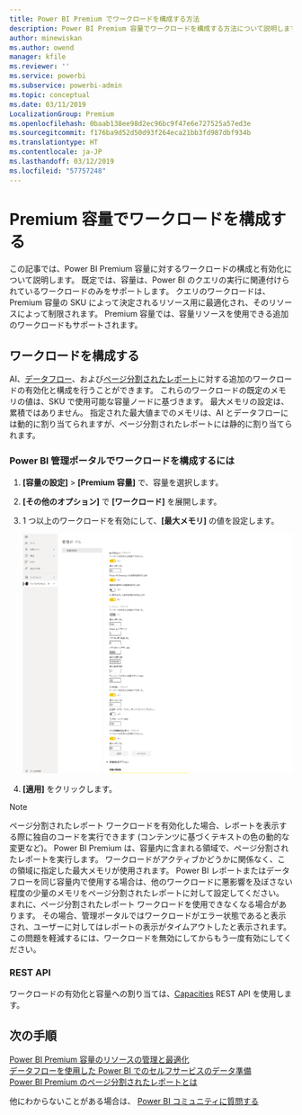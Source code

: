 ```yaml
---
title: Power BI Premium でワークロードを構成する方法
description: Power BI Premium 容量でワークロードを構成する方法について説明します。
author: minewiskan
ms.author: owend
manager: kfile
ms.reviewer: ''
ms.service: powerbi
ms.subservice: powerbi-admin
ms.topic: conceptual
ms.date: 03/11/2019
LocalizationGroup: Premium
ms.openlocfilehash: 0baab138ee98d2ec96bc9f47e6e727525a57ed3e
ms.sourcegitcommit: f176ba9d52d50d93f264eca21bb3fd987dbf934b
ms.translationtype: HT
ms.contentlocale: ja-JP
ms.lasthandoff: 03/12/2019
ms.locfileid: "57757248"
---
```

# <a name="configure-workloads-in-a-premium-capacity"></a>Premium 容量でワークロードを構成する

この記事では、Power BI Premium 容量に対するワークロードの構成と有効化について説明します。 既定では、容量は、Power BI のクエリの実行に関連付けられているワークロードのみをサポートします。 クエリのワークロードは、Premium 容量の SKU によって決定されるリソース用に最適化され、そのリソースによって制限されます。 Premium 容量では、容量リソースを使用できる追加のワークロードもサポートされます。

## <a name="configure-workloads"></a>ワークロードを構成する

AI、[データフロー](service-dataflows-overview.md#dataflow-capabilities-on-power-bi-premium)、および[ページ分割されたレポート](paginated-reports-save-to-power-bi-service.md)に対する追加のワークロードの有効化と構成を行うことができます。 これらのワークロードの既定のメモリの値は、SKU で使用可能な容量ノードに基づきます。 最大メモリの設定は、累積ではありません。 指定された最大値までのメモリは、AI とデータフローには動的に割り当てられますが、ページ分割されたレポートには静的に割り当てられます。 

### <a name="to-configure-workloads-in-the-power-bi-admin-portal"></a>Power BI 管理ポータルでワークロードを構成するには

1. **[容量の設定]** > **[Premium 容量]** で、容量を選択します。

1. **[その他のオプション]** で **[ワークロード]** を展開します。

1. 1 つ以上のワークロードを有効にして、**[最大メモリ]** の値を設定します。   

    
    ![ワークロードの有効化](media/service-admin-premium-workloads/admin-portal-workloads.png)

1. **[適用]** をクリックします。

> [!NOTE]
> ページ分割されたレポート ワークロードを有効化した場合、レポートを表示する際に独自のコードを実行できます (コンテンツに基づくテキストの色の動的な変更など)。 Power BI Premium は、容量内に含まれる領域で、ページ分割されたレポートを実行します。 ワークロードがアクティブかどうかに関係なく、この領域に指定した最大メモリが使用されます。 Power BI レポートまたはデータフローを同じ容量内で使用する場合は、他のワークロードに悪影響を及ぼさない程度の少量のメモリをページ分割されたレポートに対して設定してください。 まれに、ページ分割されたレポート ワークロードを使用できなくなる場合があります。 その場合、管理ポータルではワークロードがエラー状態であると表示され、ユーザーに対してはレポートの表示がタイムアウトしたと表示されます。 この問題を軽減するには、ワークロードを無効にしてからもう一度有効にしてください。


### <a name="rest-api"></a>REST API

ワークロードの有効化と容量への割り当ては、[Capacities](https://docs.microsoft.com/rest/api/power-bi/capacities) REST API を使用します。


## <a name="next-steps"></a>次の手順

[Power BI Premium 容量のリソースの管理と最適化](service-premium-understand-how-it-works.md)   
[データフローを使用した Power BI でのセルフサービスのデータ準備](service-dataflows-overview.md)   
[Power BI Premium のページ分割されたレポートとは](paginated-reports-report-builder-power-bi.md)   

他にわからないことがある場合は、 [Power BI コミュニティに質問する](http://community.powerbi.com/)